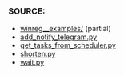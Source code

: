 ### SOURCE:
 * [winreg__examples/](https://github.com/gil9red/SimplePyScripts/tree/a1f234c88a434d15b4b9771f3818568d575beef5/winreg__examples) (partial)
 * [add_notify_telegram.py](https://github.com/gil9red/SimplePyScripts/blob/6a2969e83ac7389e8097c71eea3765171f9262cb/html_parsing/get_game_genres/third_party/add_notify_telegram.py)
 * [get_tasks_from_scheduler.py](https://github.com/gil9red/SimplePyScripts/blob/8b8fabb78bc9649913a44598f8bee4e4fb53ada7/winapi__windows__ctypes/get_tasks_from_scheduler.py)
 * [shorten.py](https://github.com/gil9red/SimplePyScripts/blob/cd5bf42742b2de4706a82aecb00e20ca0f043f8e/shorten.py)
 * [wait.py](https://github.com/gil9red/SimplePyScripts/blob/8fa9b9c23d10b5ee7ff0161da997b463f7a861bf/wait/wait.py)
